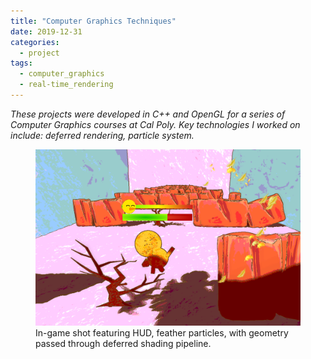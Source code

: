 ```yaml
---
title: "Computer Graphics Techniques"
date: 2019-12-31
categories:
  - project
tags:
  - computer_graphics
  - real-time_rendering
---
```


_These projects were developed in C++ and OpenGL for a series of Computer Graphics courses at Cal Poly. Key technologies I worked on include: deferred rendering, particle system._


<figure>
    <a href="/assets/images/calpoly/csc476_feather_fall.png"><img src="/assets/images/calpoly/csc476_feather_fall.png"></a>
	<figcaption>In-game shot featuring HUD, feather particles, with geometry passed through deferred shading pipeline.</figcaption>
</figure>